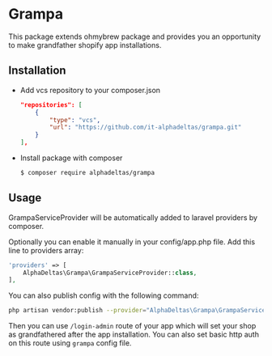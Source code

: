 # Grampa

This package extends ohmybrew package and provides you an opportunity to make grandfather shopify app installations.

## Installation

* Add vcs repository to your composer.json
    ```json
    "repositories": [
        {
            "type": "vcs",
            "url": "https://github.com/it-alphadeltas/grampa.git"
        }
    ],
    ```
* Install package with composer
    ``` bash
    $ composer require alphadeltas/grampa
    ```

## Usage

GrampaServiceProvider will be automatically added to laravel providers by composer.

Optionally you can enable it manually in your config/app.php file. 
Add this line to providers array: 

```php
'providers' => [
    AlphaDeltas\Grampa\GrampaServiceProvider::class,
],
```

You can also publish config with the following command:

``` bash
php artisan vendor:publish --provider="AlphaDeltas\Grampa\GrampaServiceProvider" --tag=config
```

Then you can use `/login-admin` route of your app which will set your shop as grandfathered after the app installation. You can also set basic http auth on this route using `grampa` config file. 
